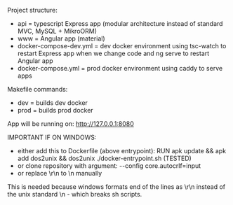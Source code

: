 Project structure:
- api = typescript Express app (modular architecture instead of standard MVC, MySQL + MikroORM)
- www = Angular app (material)
- docker-compose-dev.yml = dev docker environment using tsc-watch to restart Express app when we change code and ng serve to restart Angular app
- docker-compose.yml = prod docker environment using caddy to serve apps

Makefile commands:
- dev = builds dev docker
- prod = builds prod docker

App will be running on: http://127.0.0.1:8080


IMPORTANT IF ON WINDOWS:
- either add this to Dockerfile (above entrypoint): RUN apk update && apk add dos2unix && dos2unix ./docker-entrypoint.sh (TESTED)
- or clone repository with argument: --config core.autocrlf=input  
- or replace \r\n to \n manually

This is needed because windows formats end of the lines as \r\n instead of the unix standard \n - which breaks sh scripts.